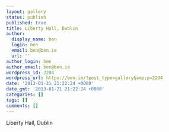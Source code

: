```yaml
---
layout: gallery
status: publish
published: true
title: Liberty Hall, Dublin
author:
  display_name: ben
  login: ben
  email: ben@ben.ie
  url: ''
author_login: ben
author_email: ben@ben.ie
wordpress_id: 2204
wordpress_url: https://ben.ie/?post_type=gallery&amp;p=2204
date: '2013-01-21 21:22:24 +0000'
date_gmt: '2013-01-21 21:22:24 +0000'
categories: []
tags: []
comments: []
---
```

<p>Liberty Hall, Dublin</p>
